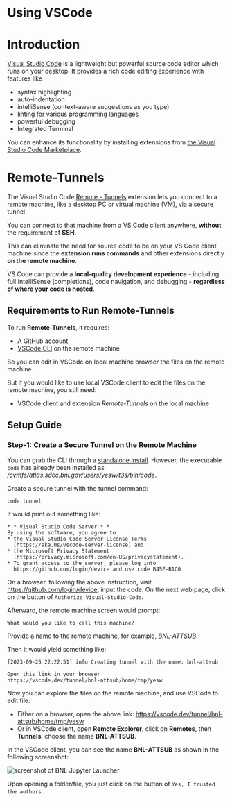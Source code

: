 # Using VSCode

# Introduction

[Visual Studio Code](https://code.visualstudio.com/) is a lightweight but
powerful source code editor which runs on your desktop. It provides a rich code
editing experience with features like

- syntax highlighting
- auto-indentation
- intelliSense (context-aware suggestions as you type)
- linting for various programming languages
- powerful debugging
- Integrated Terminal

You can enhance its functionality by installing extensions from
[the Visual Studio Code Marketplace](https://marketplace.visualstudio.com/VSCode).

# Remote-Tunnels

The Visual Studio Code
[Remote - Tunnels](https://marketplace.visualstudio.com/items?itemName=ms-vscode.remote-server)
extension lets you connect to a remote machine, like a desktop PC or virtual
machine (VM), via a secure tunnel.

You can connect to that machine from a VS Code client anywhere, **without** the
requirement of **SSH**.

This can eliminate the need for source code to be on your VS Code client machine
since the **extension runs commands** and other extensions directly **on the
remote machine**.

VS Code can provide a **local-quality development experience** - including full
IntelliSense (completions), code navigation, and debugging - **regardless of
where your code is hosted**.

## Requirements to Run Remote-Tunnels

To run **Remote-Tunnels**, it requires:

- A GitHub account
- [VSCode CLI](https://code.visualstudio.com/docs/editor/command-line) on the
  remote machine

So you can edit in VSCode on local machine browser the files on the remote
machine.

But if you would like to use local VSCode client to edit the files on the remote
machine, you still need:

- VSCode client and extension _Remote-Tunnels_ on the local machine

## Setup Guide

### Step-1: Create a Secure Tunnel on the Remote Machine

You can grab the CLI through a
[standalone install](https://code.visualstudio.com/#alt-downloads). However, the
executable `code` has already been installed as
_/cvmfs/atlas.sdcc.bnl.gov/users/yesw/t3s/bin/code_.

Create a secure tunnel with the tunnel command:

```bash
code tunnel
```

It would print out something like:

```
* * Visual Studio Code Server * *
By using the software, you agree to
* the Visual Studio Code Server License Terms
  (https://aka.ms/vscode-server-license) and
* the Microsoft Privacy Statement
  (https://privacy.microsoft.com/en-US/privacystatement).
* To grant access to the server, please log into
  https://github.com/login/device and use code B45E-B1C0
```

On a browser, following the above instruction, visit
https://github.com/login/device, input the code. On the next web page, click on
the button of `Authorize Visual-Studio-Code`.

Afterward, the remote machine screen would prompt:

```
What would you like to call this machine?
```

Provide a name to the remote machine, for example, _BNL-ATTSUB_.

Then it would yield something like:

```
[2023-09-25 22:22:51] info Creating tunnel with the name: bnl-attsub

Open this link in your browser
https://vscode.dev/tunnel/bnl-attsub/home/tmp/yesw
```

Now you can explore the files on the remote machine, and use VSCode to edit
file:

- Either on a browser, open the above link:
  https://vscode.dev/tunnel/bnl-attsub/home/tmp/yesw
- Or in VSCode client, open **Remote Explorer**, click on **Remotes**, then
  **Tunnels**, choose the name **BNL-ATTSUB**.

In the VSCode client, you can see the name **BNL-ATTSUB** as shown in the
following screenshot:

![screenshot of BNL Jupyter Launcher](Screenshot-Remote-Tunnels.png)

Upon opening a folder/file, you just click on the button of
`Yes, I trusted the authors`.
